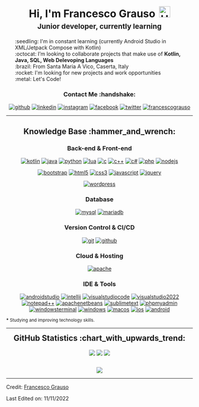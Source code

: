<h1 style="text-align: center;margin-bottom: 5px;">Hi, I'm Francesco Grauso<img src="https://raw.githubusercontent.com/iampavangandhi/iampavangandhi/master/gifs/Hi.gif" alt="Hi" style="width: 30px;margin-left: 10px;"></h1>
<h3 style="font-size: 1.2rem; text-align: center;margin: 0 0 20px 0;">Junior developer, currently learning</h3>

<ul style="list-style: none;">
<li>:seedling: I'm in constant learning (currently Android Studio in XML/Jetpack Compose with Kotlin)</li>
<li>:octocat: I’m looking to collaborate projects that make use of <strong>Kotlin, Java, SQL, Web Delevoping Languages</strong></li>
<li>:brazil: From Santa Maria A Vico, Caserta, Italy</li>
<li>:rocket: I'm looking for new projects and work opportunities</li>
<li>:metal: Let's Code!</li>
</ul>
<div align="center">
<h3>Contact Me :handshake:</h3>
<a href="https://github.com/ErCrasher27" target="_blank"><img src="" alt="github"/></a>
<a href="https://www.linkedin.com/in/francesco-grauso-5b2314240/" target="_blank"><img src="" alt="linkedin"></a>
<a href="https://www.instagram.com/fra_grauso/" target="_blank"><img src="" alt="instagram"/></a>
<a href="https://www.facebook.com/ErCrasher/" target="_blank"><img src="" alt="facebook"/></a>
<a href="" target="_blank"><img src="" alt="twitter"/></a>
<a href="https://www.francescograuso.it"><img src="" alt="francescograuso"/></a>
</div>


---

<div align="center">
<h2>Knowledge Base :hammer_and_wrench:</h2>

<h3>Back-end & Front-end</h3>

<a href="" target="_blank"><img src="" alt="kotlin"/></a>
<a href="" target="_blank"><img src="" alt="java"/></a>
<a href="" target="_blank"><img src="" alt="python"/></a>
<a href="" target="_blank"><img src="" alt="lua"/></a>
<a href="" target="_blank"><img src="" alt="c"/></a>
<a href="" target="_blank"><img src="" alt="c++"/></a>
<a href="" target="_blank"><img src="" alt="c#"/></a>
<a href="https://php.net" target="_blank"><img src="https://img.shields.io/badge/PHP-white.svg?style=for-the-badge&logo=php&logoColor=777BB4" alt="php"/></a>
<a href="" target="_blank"><img src="" alt="nodejs"/></a>

<a href="https://getbootstrap.com/" target="_blank"><img src="https://img.shields.io/badge/-Bootstrap-white?logo=bootstrap&logoColor=7952B3&style=for-the-badge" alt="bootstrap"/></a>
<a href="https://html.spec.whatwg.org/multipage/" target="_blank"><img src="https://img.shields.io/badge/-HTML-white?logo=html5&style=for-the-badge" alt="html5"/></a>
<a href="https://www.w3.org/Style/CSS" target="_blank"><img src="https://img.shields.io/badge/-CSS-white?logo=css3&logoColor=1572B6&style=for-the-badge" alt="css3"/></a>
<a href="https://developer.mozilla.org/en-US/docs/Web/JavaScript" target="_blank"><img src="https://img.shields.io/badge/JavaScript-white.svg?style=for-the-badge&logo=javascript&logoColor=#F7DF1E" alt="javascript"/></a>
<a href="https://jquery.com/" target="_blank"><img src="https://img.shields.io/badge/-jquery-white?logo=jquery&logoColor=0769AD&style=for-the-badge" alt="jquery"/></a>

<a href="https://wordpress.com/" target="_blank"><img src="https://img.shields.io/badge/-wordpress-white?logo=wordpress&logoColor=21759B&style=for-the-badge" alt="wordpress"/></a>

<h3>Database</h3>

<a href="https://www.mysql.com/" target="_blank"><img src="https://img.shields.io/badge/-mysql-white?logo=mysql&logoColor=4479A1&style=for-the-badge" alt="mysql"/></a>
<a href="https://mariadb.org/" target="_blank"><img src="https://img.shields.io/badge/-mariadb-white?logo=mariadb&logoColor=003545&style=for-the-badge" alt="mariadb"/></a>

<h3>Version Control & CI/CD</h3>
<a href="https://git-scm.com/" target="_blank"><img src="https://img.shields.io/badge/-git-white?logo=git&logoColor=F05032&style=for-the-badge" alt="git"/></a>
<a href="https://github.com/" target="_blank"><img src="https://img.shields.io/badge/-github-white?logo=github&logoColor=181717&style=for-the-badge" alt="github"/></a>

<h3>Cloud & Hosting</h3>

<a href="https://httpd.apache.org/" target="_blank"><img src="https://img.shields.io/badge/-apache-white?logo=apache&logoColor=D22128&style=for-the-badge" alt="apache"/></a>

<h3>IDE & Tools</h3>
<a href="" target="_blank"><img src="" alt="androidstudio"/></a>
<a href="" target="_blank"><img src="" alt="intellij"/></a>
<a href="" target="_blank"><img src="" alt="visualstudiocode"/></a>
<a href="" target="_blank"><img src="" alt="visualstudio2022"/></a>
<a href="" target="_blank"><img src="" alt="notepad++"/></a>
<a href="" target="_blank"><img src="" alt="apachenetbeans"/></a>
<a href="https://www.sublimetext.com/" target="_blank"><img src="https://img.shields.io/badge/-sublime_text-white?logo=sublimetext&logoColor=FF9800&style=for-the-badge" alt="sublimetext"/></a>
<a href="https://www.phpmyadmin.net/" target="_blank"><img src="https://img.shields.io/badge/-phpmyadmin-white?logo=phpmyadmin&logoColor=6C78AF&style=for-the-badge" alt="phpmyadmin"/></a>
<a href="https://github.com/microsoft/terminal" target="_blank"><img src="https://img.shields.io/badge/-windows_terminal-white?logo=windowsterminal&logoColor=4D4D4D&style=for-the-badge" alt="windowsterminal"/></a>
<a href="https://www.microsoft.com/en-us/windows" target="_blank"><img src="https://img.shields.io/badge/-windows-white?logo=windows&logoColor=0078D6&style=for-the-badge" alt="windows"/></a>
<a href="" target="_blank"><img src="" alt="macos"/></a>
<a href="" target="_blank"><img src="" alt="ios"/></a>
<a href="" target="_blank"><img src="" alt="android"/></a>


</div>

<small><strong>*</strong> Studying and improving technology skills.</small>

---

<div align="center">
<h2 style="margin: 5px 10px;">GitHub Statistics :chart_with_upwards_trend:</h2> 
<div style="display: flex; align-items: center; justify-content: center;">

[![](https://github-readme-stats.vercel.app/api?username=ErCrasher27&show_icons=true&theme=tokyonight&hide_border=true&locale=en)](https://github.com/ErCrasher27)
[![](https://github-readme-streak-stats.herokuapp.com/?user=ErCrasher27&theme=tokyonight&hide_border=true)](https://github.com/ErCrasher27)
[![](https://github-readme-streak-stats.herokuapp.com/?user=ErCrasher27&theme=tokyonight&hide_border=true)](https://github.com/ErCrasher27)

</div>
</div>

<div align="center">

![](https://komarev.com/ghpvc/?username=ErCrasher27&style=flat-square)

</div>


------

Credit: [Francesco Grauso](https://github.com/ErCrasher27)

Last Edited on: 11/11/2022
